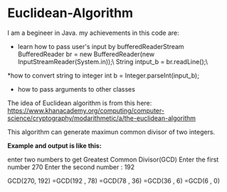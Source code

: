 # Euclidean-Algorithm

I am a begineer in Java. 
my achievements in this code are:
* learn how to pass user's input by bufferedReaderStream
  BufferedReader br = new BufferedReader(new InputStreamReader(System.in));\\
 String intput_b =  br.readLine();\\

*how to convert string to integer
 int b = Integer.parseInt(input_b);

* how to pass arguments to other classes

The idea of Euclidean algorithm is from this here:
https://www.khanacademy.org/computing/computer-science/cryptography/modarithmetic/a/the-euclidean-algorithm

This algorithm can generate maximun common divisor of two integers.

**Example and output is like this:**

enter two numbers to get Greatest Common Divisor(GCD)
Enter the first number
270
Enter the second number : 
192

GCD(270, 192)
=GCD(192 , 78) 
=GCD(78 , 36) 
=GCD(36 , 6) 
=GCD(6 , 0)




